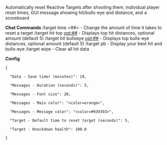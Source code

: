 Automatically reset Reactive Targets after shooting them, individual player reset times, GUI message showing hit/bulls-eye and distance, and a scoreboard

**Chat Commands**
/target time <##> - Change the amount of time it takes to reset a target
/target hit top <opt:##> - Displays top hit distances, optional amount (default 5)
/target hit bullseye <opt:##> - Displays top bulls-eye distances, optional amount (default 5)
/target pb - Display your best hit and bulls-eye
/target wipe - Clear all hit data

**Config**

````
{

  "Data - Save timer (minutes)": 10,

  "Messages - Duration (seconds)": 5,

  "Messages - Font size": 20,

  "Messages - Main color": "<color=orange>",

  "Messages - Message color": "<color=#939393>",

  "Target - Default time to reset target (seconds)": 5,

  "Target - Knockdown health": 100.0

}
````